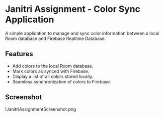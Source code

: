 # Janitri Assignment - Color Sync Application

A simple application to manage and sync color information between a local Room database and Firebase Realtime Database.

## Features
- Add colors to the local Room database.
- Mark colors as synced with Firebase.
- Display a list of all colors stored locally.
- Seamless synchronization of colors to Firebase.

## Screenshot
!JanitriAssignmentScreenshot.png
